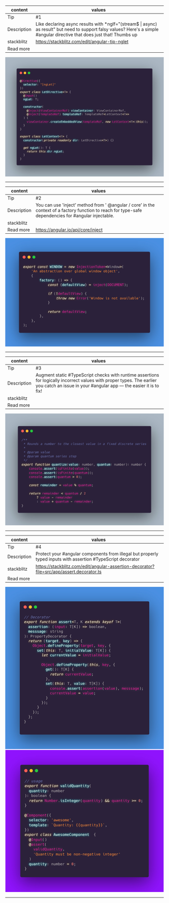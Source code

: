 content | values
------- | ------
Tip | #1
Description | Like declaring async results with *ngIf="(stream$ \| async) as result" but need to support falsy values? Here's a simple #angular directive that does just that! Thumbs up
stackblitz | https://stackblitz.com/edit/angular-tip-nglet
Read more | 

![alex_inkin_tip_1](https://github.com/sksaifuddin/angular-rxjs-tips/blob/master/contents/masters/Alex_Inkin/assets/alex_inkin_tip_1.jpg)
<hr>

content | values
------- | ------
Tip | #2
Description | You can use 'inject' method from ' @angular / core' in the context of a factory function to reach for type-safe dependencies for #angular injectable.
stackblitz |
Read more | https://angular.io/api/core/inject

![alex_inkin_tip_1](https://github.com/sksaifuddin/angular-rxjs-tips/blob/master/contents/masters/Alex_Inkin/assets/alex_inkin_tip_2.jpg)
<hr>

content | values
------- | ------
Tip | #3
Description | Augment static #TypeScript checks with runtime assertions for logically incorrect values with proper types. The earlier you catch an issue in your #angular app — the easier it is to fix!
stackblitz |
Read more |

![alex_inkin_tip_1](https://github.com/sksaifuddin/angular-rxjs-tips/blob/master/contents/masters/Alex_Inkin/assets/alex_inkin_tip_3.jpg)
<hr>

content | values
------- | ------
Tip | #4
Description | Protect your #angular components from illegal but properly typed inputs with assertion #TypeScript decorator
stackblitz | https://stackblitz.com/edit/angular-assertion-decorator?file=src/app/assert.decorator.ts
Read more |

![alex_inkin_tip_1](https://github.com/sksaifuddin/angular-rxjs-tips/blob/master/contents/masters/Alex_Inkin/assets/alex_inkin_tip_4.1.jpg)
![alex_inkin_tip_1](https://github.com/sksaifuddin/angular-rxjs-tips/blob/master/contents/masters/Alex_Inkin/assets/alex_inkin_tip_4.2.jpg)
<hr>
